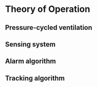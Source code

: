 # Theory of Operation

## Pressure-cycled ventilation

## Sensing system

## Alarm algorithm

## Tracking algorithm
